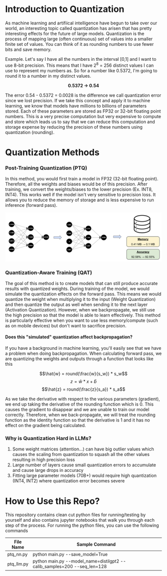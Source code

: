 # Introduction to Quantization

As machine learning and artifiical intelligence have begun to take over our world, an interesting topic called quantization has arisen that has pretty interesting effects for the future of large models. Quantization is the process of mapping large (often continuous) set of values into a smaller finite set of values. You can think of it as rounding numbers to use fewer bits and save memory.

Example. Let's say I have all the numbers in the interval [0,1] and I want to use 8-bit precision. This means that I have 2<sup>8</sup> = 256 distinct values I can use to represent my numbers as.
So for a number like 0.5372, I'm  going to round it to a number in my distinct values.

**<p align="center"> 0.5372 &rarr; 0.54 </p>**

The error 0.54 - 0.5372 = 0.0028 is the difference we call quantization error since we lost precision. If we take this concept and apply it to machine learning, we know that models have millions to billions of parameters stored. Each of these parameters are stored as FP32 or 32-bit floating point numbers. This is a very precise computation but very expensive to compute and store which leads us to say that we can reduce this computation and storage expense by reducing the precision of these numbers using quantization (rounding).

# Quantization Methods

### Post-Training Quantization (PTQ)

In this method, you would first train a model in FP32 (32-bit floating point). Therefore, all the weights and biases would be of this precision. After training, we convert the weights/biases to the lower precision (Ex. INT8, INT4). This works well if the model isn't very sensitive to precision loss. It allows you to reduce the memory of storage and is less expensive to run inference (forward pass).

![Post-Training Quantization](quantization_ptq.png)

### Quantization-Aware Training (QAT)

The goal of this method is to create models that can still produce accurate results with quantized weights. During training of the model, we would simulate the quantization effects on the forward pass. This means we would quantize the weight when multiplying it to the input (Weight Quantization) and then quantize the output as well when sending it to the next layer (Activation Quantization). However, when we backpropagate, we still use the high precision so that the model is able to learn effectively. This method is particularly effective when you want to use less memory/compute (such as on mobile devices) but don't want to sacrifice precision.

#### Does this "simulated" quantization affect backpropagation?

If you have a background in machine learning, you'll easily see that we have a problem when doing backpropagation. When calculating forward pass, we are quantizing the weights and outputs through a function that looks like this

$$\hat{w} = round(\frac{w}{s_w}) * s_w$$
$$z = \hat{w}*x + \hat{b}$$
$$\hat{z} = round(\frac{z}{s_a}) * s_a$$

As we take the derivative with respect to the various parameters (gradient), we end up taking the derivative of the rounding function which is 0. This causes the gradient to disappear and we are unable to train our model correctly. Therefore, when we back-propagate, we will treat the rounding function as the identity function so that the derivative is 1 and it has no effect on the gradient being calculated.

### Why is Quantization Hard in LLMs?

1. Some weight matrices (attention...) can have big outlier values which causes the scaling from quantization to squash all the other values resulting in high precision loss
2. Large number of layers cause small quantization errors to accumulate and cause large drops in accuracy
3. Fitting large parameter models (70B+) would require high quantization (INT4, INT2) where quantization error becomes severe

# How to Use this Repo?

This repository contains clean cut python files for running/testing by yourself and also contains jupyter notebooks that walk you through each step of the process. For running the python files, you can use the following commands

| File Name | Sample Command |
|----------|--------|
| ptq_nn.py | python main.py --save_model=True |
| ptq_llm.py | python main.py --model_name=distilgpt2 --calib_samples=200 --seq_len=128 |
